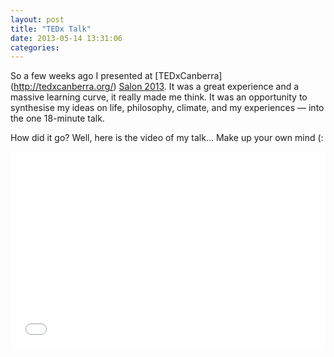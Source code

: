 ```yaml
---
layout: post
title: "TEDx Talk"
date: 2013-05-14 13:31:06
categories:
---
```


So a few weeks ago I presented at [TEDxCanberra] (http://tedxcanberra.org/) [Salon 2013](http://conferences.tedxcanberra.org/tedxcanberrasalon2013/). It was a great experience and a massive learning curve, it really made me think. It was an opportunity to synthesise my ideas on life, philosophy, climate, and my experiences — into the one 18-minute talk.

How did it go? Well, here is the video of my talk… Make up your own mind (:

<iframe width="100%" height="315" src="//www.youtube.com/embed/2SL_1HkJqeA?rel=0" frameborder="0" allowfullscreen></iframe>